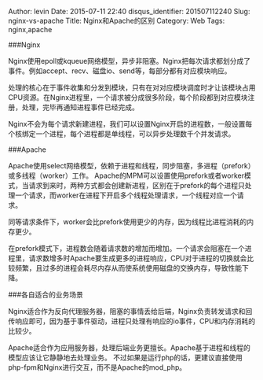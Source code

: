 Author: levin
Date: 2015-07-11 22:40
disqus_identifier: 201507112240
Slug: nginx-vs-apache
Title: Nginx和Apache的区别
Category: Web
Tags: nginx,apache

###Nginx

Nginx使用epoll或kqueue网络模型，异步非阻塞。Nginx把每次请求都划分成了事件。例如accept、recv、磁盘io、send等，每部分都有对应模块响应。<!-- more -->

处理的核心在于事件收集和分发到模块，只有在对对应模块调度时才让该模块占用CPU资源。在Nginx进程里，一个请求被分成很多阶段，每个阶段都到对应模块注册，处理，完毕再通知进程事件已经完成。

Nginx不会为每个请求新建进程，我们可以设置Nginx开启的进程数，一般设置每个核绑定一个进程，每个进程都是单线程，可以异步处理数千个并发请求。

###Apache

Apache使用select网络模型，依赖于进程和线程，同步阻塞，多进程（prefork）或多线程（worker）工作。
Apache的MPM可以设置使用prefork或者worker模式，当请求到来时，两种方式都会创建新进程，区别在于prefork的每个进程只处理一个请求，而worker在进程下开启多个线程处理请求，一个线程对应一个请求。

同等请求条件下，worker会比prefork使用更少的内存，因为线程比进程消耗的内存更少。

在prefork模式下，进程数会随着请求数的增加而增加。一个请求会阻塞在一个进程里，请求数增多时Apache要生成更多的进程响应，CPU对于进程的切换就会比较频繁，且过多的进程会耗尽内存从而使系统使用磁盘的交换内存，导致性能下降。

###各自适合的业务场景

Nginx适合作为反向代理服务器，阻塞的事情丢给后端，Nginx负责转发请求和回传响应即可，因为基于事件驱动，进程只处理有响应的io事件，CPU和内存消耗的比较少。

Apache适合作为应用服务器，处理后端业务更擅长。Apache基于进程和线程的模型应该让它静静地去处理业务。
不过如果是运行php的话，更建议直接使用php-fpm和Nginx进行交互，而不是Apache的mod_php。


